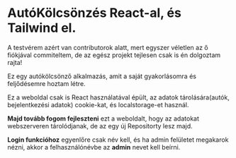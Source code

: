 # AutóKölcsönzés React-al, és Tailwind el.

A testvérem azért van contributorok alatt, mert egyszer véletlen az ő fiókjával commiteltem, de az egész projekt tejlesen csak is én dolgoztam rajta!

Ez egy autókölcsönző alkalmazás, amit a saját gyakorlásomra és feljődésemre hoztam létre.

Ez a weboldal csak is React használatával épült, az adatok tárolására(autók, bejelentkezési adatok) cookie-kat, és localstorage-et használ.

**Majd tovább fogom fejleszteni** ezt a weboldalt, hogy az adatokat webszerveren tárolódjanak, de az egy új Repositorty lesz majd.

**Login funkcióhoz** egyenlőre csak név kell,
és ha admin felületet megakarok nézni, akkor a felhasználónévbe az **admin** nevet kell beírni.
